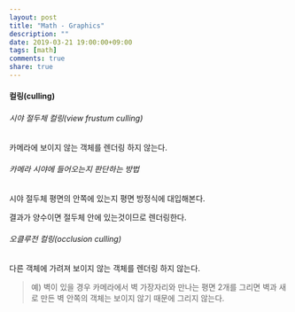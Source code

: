 ```yaml
---
layout: post
title: "Math - Graphics"
description: ""
date: 2019-03-21 19:00:00+09:00
tags: [math]
comments: true
share: true
---
```


#### 컬링(culling)

###### 시야 절두체 컬링(view frustum culling)

카메라에 보이지 않는 객체를 렌더링 하지 않는다.



###### 카메라 시야에 들어오는지 판단하는 방법

시야 절두체 평면의 안쪽에 있는지 평면 방정식에 대입해본다.

결과가 양수이면 절두체 안에 있는것이므로 렌더링한다.



###### 오클루전 컬링(occlusion culling)

다른 객체에 가려져 보이지 않는 객체를 렌더링 하지 않는다.

> 예) 벽이 있을 경우 카메라에서 벽 가장자리와 만나는 평면 2개를 그리면 벽과 새로 만든 벽 안쪽의 객체는 보이지 않기 때문에 그리지 않는다.







